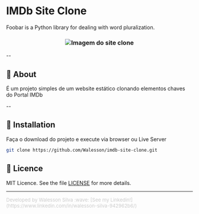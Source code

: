 # IMDb Site Clone

Foobar is a Python library for dealing with word pluralization.

<h3 align="center">  
    <img src="https://github.com/Walesson/imdb-site-clone/blob/master/img/banner-git.png" title="Imagem do site clone" />
</h3>

--

## :rocket: About

É um projeto simples de um website estático clonando elementos chaves do Portal IMDb

--

## :runner: Installation

Faça o download do projeto e execute via browser ou Live Server

```bash
git clone https://github.com/Walesson/imdb-site-clone.git
```

## :memo: Licence

MIT Licence. See the file [LICENSE](LICENSE.md) for more details.

---

<font size="2" color="#CCC">
Developed by Walesson Silva :wave: [See my Linkedin!](https://www.linkedin.com/in/walesson-silva-942962b6/)
</font>
